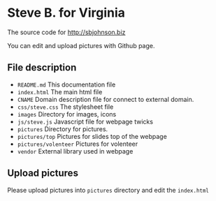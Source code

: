 # Steve B. for Virginia

The source code for http://sbjohnson.biz

You can edit and upload pictures with Github page.

## File description

- `README.md` This documentation file
- `index.html` The main html file
- `CNAME` Domain description file for connect to external domain.
- `css/steve.css` The stylesheet file
- `images` Directory for images, icons
- `js/steve.js` Javascript file for webpage twicks
- `pictures` Directory for pictures.
 - `pictures/top` Pictures for slides top of the webpage
 - `pictures/volenteer` Pictures for volenteer
- `vendor` External library used in webpage

## Upload pictures

Please upload pictures into `pictures` directory and edit the `index.html`
